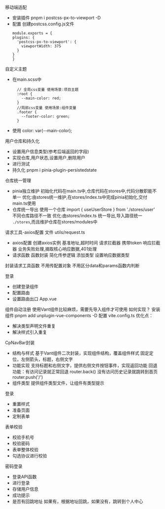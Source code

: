 移动端适配

- 安装插件
  pnpm i postcss-px-to-viewport -D
- 配置
  创建postcss.config.js文件
  ```
  module.exports = {
  plugins: {
    'postcss-px-to-viewport': {
      viewportWidth: 375
    }
  }
  }
  ```

自定义主题
- 在main.scss中
  ```
    // 全局css变量 使用场景:项目主题
    :root {
      --main-color: red;
    }
    //局部css变量 使用场景:组件变量
    .footer {
      --footer-color: green;
    }
  ```
- 使用
  color: var(--main-color);


用户仓库和持久化
- 设置用户信息类型(参考后端返回的字段)
- 实现仓库,用户状态,设置用户,删除用户
- 进行测试
- 持久化
  pnpm i pinia-plugin-persistedstate

仓库统一管理
- pinia独立维护
  初始化代码在main.ts中,仓库代码在stores中,代码分散职能不单一
  优化:由stores统一维护,在stores/index.ts中完成pinia初始化,交付main.ts使用
- 仓库统一导出
  使用一个仓库 import { useUserStore } from './stores/user' 不同仓库路径不一致
  优化:由stores/index.ts 统一导出,导入路径统一 `./stores`,而且维护仓库在stores/modules中

请求工具-axios配置  文件 utils/request.ts
- axios配置
  创建axios实例  基准地址,超时时间
  请求拦截器 携带token
  响应拦截器 业务失败处理,摘取核心响应数据,401处理
- 请求函数
  函数封装 简化传参逻辑
  添加类型 设置响应数据类型

封装请求工具函数
  不用传配置对象
  不用区分data和params函数内判断

登录
- 创建登录组件
- 配置路由
- 设置路由出口  App.vue

组件自动注册
使用Vant组件比较麻烦，需要先导入组件才可使用
如何实现？
安装组件:pnpm add unplugin-vue-components -D
配置 vite.config.ts
优化点：
- 解决类型声明文件重复
- 解决样式引入重复


CpNavBar封装
- 结构与样式
  基于Vant组件二次封装，实现组件结构，覆盖组件样式
  固定定位，左侧箭头，标题，右侧文字
- 功能实现
  支持标题和右侧文字，提供右侧文件按钮事件，实现返回功能
    回退功能：有访问记录就正常回退 router.back()
            没有访问历史记录就跳转到首页 router.push('/')
- 组件类型
  提供组件类型文件，让组件有类型提示


登录
- 重置样式
- 准备页面
- 定制表单
  
表单校验
- 校验手机号
- 校验密码
- 表单整体校验
- 勾选协议进行校验

密码登录
- 登录API函数
- 进行登录
- 存储用户信息
- 成功提示
- 是否有回跳地址 如果有，根据地址回跳，如果没有，跳转到个人中心